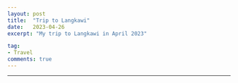 ```yaml
---
layout: post
title:  "Trip to Langkawi"
date:   2023-04-26
excerpt: "My trip to Langkawi in April 2023"

tag:
- Travel
comments: true
---
```


---
